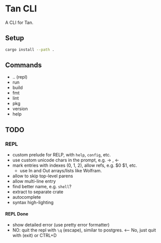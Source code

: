 # Tan CLI

A CLI for Tan.

## Setup

```sh
cargo install --path .
```

## Commands

- .. (repl)
- run
- build
- fmt
- lint
- pkg
- version
- help

## TODO

### REPL

- custom prelude for RELP, with `help`, `config`, etc.
- use custom unicode chars in the prompt, e.g. -> , <-
- mark entries with indexes (0, 1, 2), allow refs, e.g. $0 $1, etc.
  - use In and Out arrays/lists like Wolfram.
- allow to skip top-level parens
- allow multi-line entry
- find better name, e.g. `shell`?
- extract to separate crate
- autocomplete
- syntax high-lighting

#### REPL Done

- show detailed error (use pretty error formatter)
- NO: quit the repl with `\q` (escape), similar to postgres. <-- No, just quit with (exit) or CTRL+D


